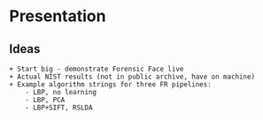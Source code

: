 Presentation
============

Ideas
-----
	+ Start big - demonstrate Forensic Face live
	+ Actual NIST results (not in public archive, have on machine)
	+ Example algorithm strings for three FR pipelines:
		- LBP, no learning
		- LBP, PCA
		- LBP+SIFT, RSLDA
